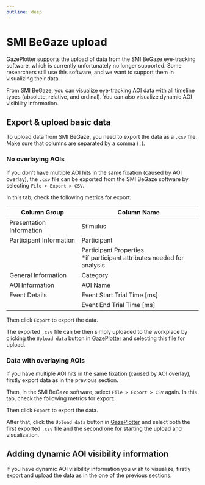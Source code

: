```yaml
---
outline: deep
---
```


# SMI BeGaze upload
GazePlotter supports the upload of data from the SMI BeGaze eye-tracking software, which is currently unfortunately no longer supported. Some researchers still use this software, and we want to support them in visualizing their data.

From SMI BeGaze, you can visualize eye-tracking AOI data with all timeline types (absolute, relative, and ordinal). You can also visualize dynamic AOI visibility information.

## Export & upload basic data
To upload data from SMI BeGaze, you need to export the data as a `.csv` file. Make sure that columns are separated by a comma (`,`).

### No overlaying AOIs
If you don't have multiple AOI hits in the same fixation (caused by AOI overlay), the `.csv` file can be exported from the SMI BeGaze software by selecting `File > Export > CSV`.

In this tab, check the following metrics for export:

| Column Group             | Column Name                        |
|--------------------------|-----------------------------------|
| Presentation Information | Stimulus                           |
| Participant Information   | Participant                        |
|                          | Participant Properties<br>*if participant attributes needed for analysis |
| General Information      | Category                          |
| AOI Information          | AOI Name                          |
| Event Details            | Event Start Trial Time [ms]       |
|                          | Event End Trial Time [ms]         |

Then click `Export` to export the data.

The exported `.csv` file can be then simply uploaded to the workplace by clicking the `Upload data` button in [GazePlotter](https://gazeplotter.com) and selecting this file for upload.

### Data with overlaying AOIs
If you have multiple AOI hits in the same fixation (caused by AOI overlay), firstly export data as in the previous section. 

Then, in the SMI BeGaze software, select `File > Export > CSV` again. In this tab, check the following metrics for export:


Then click `Export` to export the data.

After that, click the `Upload data` button in [GazePlotter](https://gazeplotter.com) and select both the first exported `.csv` file and the second one for starting the upload and visualization.

## Adding dynamic AOI visibility information
If you have dynamic AOI visibility information you wish to visualize, firstly export and upload the data as in the one of the previous sections. 


